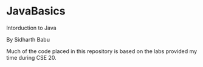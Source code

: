# JavaBasics
Intorduction to Java

By Sidharth Babu

Much of the code placed in this repository is based on the labs
provided my time during CSE 20.
